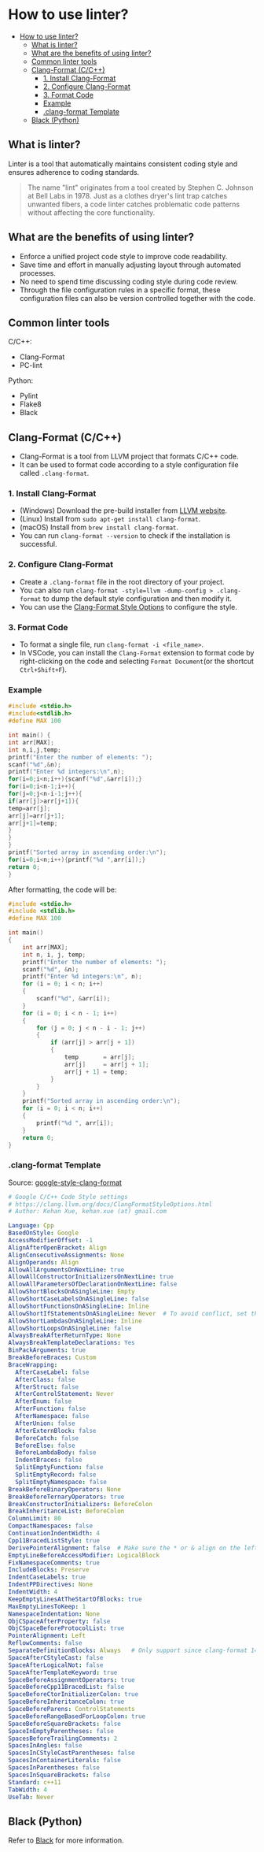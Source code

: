 # How to use linter?

- [How to use linter?](#how-to-use-linter)
  - [What is linter?](#what-is-linter)
  - [What are the benefits of using linter?](#what-are-the-benefits-of-using-linter)
  - [Common linter tools](#common-linter-tools)
  - [Clang-Format (C/C++)](#clang-format-cc)
    - [1. Install Clang-Format](#1-install-clang-format)
    - [2. Configure Clang-Format](#2-configure-clang-format)
    - [3. Format Code](#3-format-code)
    - [Example](#example)
    - [.clang-format Template](#clang-format-template)
  - [Black (Python)](#black-python)

## What is linter?

Linter is a tool that automatically maintains consistent coding style and ensures adherence to coding standards.

> The name "lint" originates from a tool created by Stephen C. Johnson at Bell Labs in 1978. Just as a clothes dryer's lint trap catches unwanted fibers, a code linter catches problematic code patterns without affecting the core functionality.

## What are the benefits of using linter?

- Enforce a unified project code style to improve code readability.
- Save time and effort in manually adjusting layout through automated processes.
- No need to spend time discussing coding style during code review.
- Through the file configuration rules in a specific format, these configuration files can also be version controlled together with the code.

## Common linter tools

C/C++:
- Clang-Format
- PC-lint

Python:
- Pylint
- Flake8
- Black

## Clang-Format (C/C++)

- Clang-Format is a tool from LLVM project that formats C/C++ code.
- It can be used to format code according to a style configuration file called `.clang-format`.

### 1. Install Clang-Format

- (Windows) Download the pre-build installer from [LLVM website](https://llvm.org/builds/).
- (Linux) Install from `sudo apt-get install clang-format`.
- (macOS) Install from `brew install clang-format`.
- You can run `clang-format --version` to check if the installation is successful.

### 2. Configure Clang-Format

- Create a `.clang-format` file in the root directory of your project.
- You can also run `clang-format -style=llvm -dump-config > .clang-format` to dump the default style configuration and then modify it.
- You can use the [Clang-Format Style Options](https://clang.llvm.org/docs/ClangFormatStyleOptions.html) to configure the style.

### 3. Format Code

- To format a single file, run `clang-format -i <file_name>`.
- In VSCode, you can install the `Clang-Format` extension to format code by right-clicking on the code and selecting `Format Document`(or the shortcut `Ctrl+Shift+F`).

### Example

```cpp
#include <stdio.h>
#include<stdlib.h>
#define MAX 100

int main() {
int arr[MAX];
int n,i,j,temp;
printf("Enter the number of elements: ");
scanf("%d",&n);
printf("Enter %d integers:\n",n);
for(i=0;i<n;i++){scanf("%d",&arr[i]);}
for(i=0;i<n-1;i++){
for(j=0;j<n-i-1;j++){
if(arr[j]>arr[j+1]){
temp=arr[j];
arr[j]=arr[j+1];
arr[j+1]=temp;
}
}
}
printf("Sorted array in ascending order:\n");
for(i=0;i<n;i++){printf("%d ",arr[i]);}
return 0;
}
```

After formatting, the code will be:

```cpp
#include <stdio.h>
#include <stdlib.h>
#define MAX 100

int main()
{
    int arr[MAX];
    int n, i, j, temp;
    printf("Enter the number of elements: ");
    scanf("%d", &n);
    printf("Enter %d integers:\n", n);
    for (i = 0; i < n; i++)
    {
        scanf("%d", &arr[i]);
    }
    for (i = 0; i < n - 1; i++)
    {
        for (j = 0; j < n - i - 1; j++)
        {
            if (arr[j] > arr[j + 1])
            {
                temp       = arr[j];
                arr[j]     = arr[j + 1];
                arr[j + 1] = temp;
            }
        }
    }
    printf("Sorted array in ascending order:\n");
    for (i = 0; i < n; i++)
    {
        printf("%d ", arr[i]);
    }
    return 0;
}
```

### .clang-format Template

Source: [google-style-clang-format](https://github.com/kehanXue/google-style-clang-format)

```yaml
# Google C/C++ Code Style settings
# https://clang.llvm.org/docs/ClangFormatStyleOptions.html
# Author: Kehan Xue, kehan.xue (at) gmail.com

Language: Cpp
BasedOnStyle: Google
AccessModifierOffset: -1
AlignAfterOpenBracket: Align
AlignConsecutiveAssignments: None
AlignOperands: Align
AllowAllArgumentsOnNextLine: true
AllowAllConstructorInitializersOnNextLine: true
AllowAllParametersOfDeclarationOnNextLine: false
AllowShortBlocksOnASingleLine: Empty
AllowShortCaseLabelsOnASingleLine: false
AllowShortFunctionsOnASingleLine: Inline
AllowShortIfStatementsOnASingleLine: Never  # To avoid conflict, set this "Never" and each "if statement" should include brace when coding
AllowShortLambdasOnASingleLine: Inline
AllowShortLoopsOnASingleLine: false
AlwaysBreakAfterReturnType: None
AlwaysBreakTemplateDeclarations: Yes
BinPackArguments: true
BreakBeforeBraces: Custom
BraceWrapping:
  AfterCaseLabel: false
  AfterClass: false
  AfterStruct: false
  AfterControlStatement: Never
  AfterEnum: false
  AfterFunction: false
  AfterNamespace: false
  AfterUnion: false
  AfterExternBlock: false
  BeforeCatch: false
  BeforeElse: false
  BeforeLambdaBody: false
  IndentBraces: false
  SplitEmptyFunction: false
  SplitEmptyRecord: false
  SplitEmptyNamespace: false
BreakBeforeBinaryOperators: None
BreakBeforeTernaryOperators: true
BreakConstructorInitializers: BeforeColon
BreakInheritanceList: BeforeColon
ColumnLimit: 80
CompactNamespaces: false
ContinuationIndentWidth: 4
Cpp11BracedListStyle: true
DerivePointerAlignment: false  # Make sure the * or & align on the left
EmptyLineBeforeAccessModifier: LogicalBlock
FixNamespaceComments: true
IncludeBlocks: Preserve
IndentCaseLabels: true
IndentPPDirectives: None
IndentWidth: 4
KeepEmptyLinesAtTheStartOfBlocks: true
MaxEmptyLinesToKeep: 1
NamespaceIndentation: None
ObjCSpaceAfterProperty: false
ObjCSpaceBeforeProtocolList: true
PointerAlignment: Left
ReflowComments: false
SeparateDefinitionBlocks: Always   # Only support since clang-format 14
SpaceAfterCStyleCast: false
SpaceAfterLogicalNot: false
SpaceAfterTemplateKeyword: true
SpaceBeforeAssignmentOperators: true
SpaceBeforeCpp11BracedList: false
SpaceBeforeCtorInitializerColon: true
SpaceBeforeInheritanceColon: true
SpaceBeforeParens: ControlStatements
SpaceBeforeRangeBasedForLoopColon: true
SpaceBeforeSquareBrackets: false
SpaceInEmptyParentheses: false
SpacesBeforeTrailingComments: 2
SpacesInAngles: false
SpacesInCStyleCastParentheses: false
SpacesInContainerLiterals: false
SpacesInParentheses: false
SpacesInSquareBrackets: false
Standard: c++11
TabWidth: 4
UseTab: Never
```

## Black (Python)

Refer to [Black](https://github.com/psf/black) for more information.
